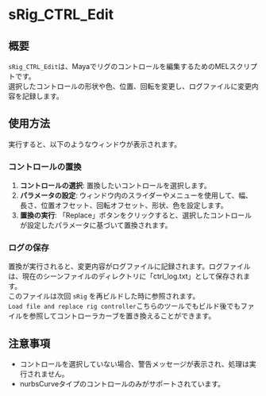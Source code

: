 # sRig_CTRL_Edit

## 概要

`sRig_CTRL_Edit`は、Mayaでリグのコントロールを編集するためのMELスクリプトです。  
選択したコントロールの形状や色、位置、回転を変更し、ログファイルに変更内容を記録します。

## 使用方法

実行すると、以下のようなウィンドウが表示されます。

### コントロールの置換

1. **コントロールの選択**: 置換したいコントロールを選択します。
2. **パラメータの設定**: ウィンドウ内のスライダーやメニューを使用して、幅、長さ、位置オフセット、回転オフセット、形状、色を設定します。
3. **置換の実行**: 「Replace」ボタンをクリックすると、選択したコントロールが設定したパラメータに基づいて置換されます。

### ログの保存

置換が実行されると、変更内容がログファイルに記録されます。ログファイルは、現在のシーンファイルのディレクトリに「ctrl_log.txt」として保存されます。  
このファイルは次回 `sRig` を再ビルドした時に参照されます。  
`Load file and replace rig controller`こちらのツールでもビルド後でもファイルを参照してコントローラカーブを置き換えることができます。

## 注意事項

- コントロールを選択していない場合、警告メッセージが表示され、処理は実行されません。
- nurbsCurveタイプのコントロールのみがサポートされています。
